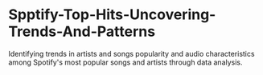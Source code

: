 # Spptify-Top-Hits-Uncovering-Trends-And-Patterns
Identifying trends in artists and songs popularity and audio characteristics among Spotify's most popular songs and artists through data analysis.
